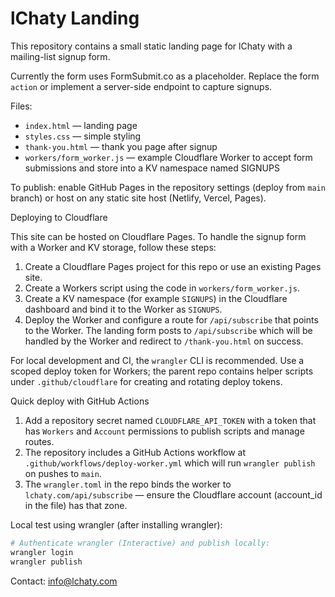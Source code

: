﻿# lChaty Landing

This repository contains a small static landing page for lChaty with a mailing-list signup form.

Currently the form uses FormSubmit.co as a placeholder. Replace the form `action` or implement a server-side endpoint to capture signups.

Files:
- `index.html` — landing page
- `styles.css` — simple styling
- `thank-you.html` — thank you page after signup
- `workers/form_worker.js` — example Cloudflare Worker to accept form submissions and store into a KV namespace named SIGNUPS

To publish: enable GitHub Pages in the repository settings (deploy from `main` branch) or host on any static site host (Netlify, Vercel, Pages).

Deploying to Cloudflare

This site can be hosted on Cloudflare Pages. To handle the signup form with a Worker and KV storage, follow these steps:

1. Create a Cloudflare Pages project for this repo or use an existing Pages site.
2. Create a Workers script using the code in `workers/form_worker.js`.
3. Create a KV namespace (for example `SIGNUPS`) in the Cloudflare dashboard and bind it to the Worker as `SIGNUPS`.
4. Deploy the Worker and configure a route for `/api/subscribe` that points to the Worker. The landing form posts to `/api/subscribe` which will be handled by the Worker and redirect to `/thank-you.html` on success.

For local development and CI, the `wrangler` CLI is recommended. Use a scoped deploy token for Workers; the parent repo contains helper scripts under `.github/cloudflare` for creating and rotating deploy tokens.

Quick deploy with GitHub Actions

1. Add a repository secret named `CLOUDFLARE_API_TOKEN` with a token that has `Workers` and `Account` permissions to publish scripts and manage routes.
2. The repository includes a GitHub Actions workflow at `.github/workflows/deploy-worker.yml` which will run `wrangler publish` on pushes to `main`.
3. The `wrangler.toml` in the repo binds the worker to `lchaty.com/api/subscribe` — ensure the Cloudflare account (account_id in the file) has that zone.

Local test using wrangler (after installing wrangler):

```powershell
# Authenticate wrangler (Interactive) and publish locally:
wrangler login
wrangler publish
```


Contact: info@lchaty.com
